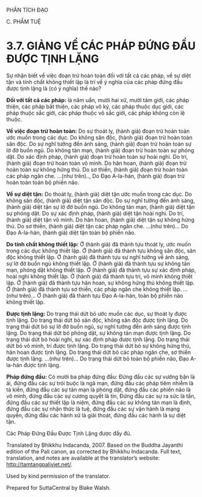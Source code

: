 PHÂN TÍCH ĐẠO

C. PHẨM TUỆ

# 3.7. GIẢNG VỀ CÁC PHÁP ĐỨNG ĐẦU ĐƯỢC TỊNH LẶNG

Sự nhận biết về việc đoạn trừ hoàn toàn đối với tất cả các pháp, về sự diệt tận và tính chất không thiết lập là trí về ý nghĩa của các pháp đứng đầu được tịnh lặng là (có ý nghĩa) thế nào?

**Đối với tất cả các pháp:** là năm uẩn, mười hai xứ, mười tám giới, các pháp thiện, các pháp bất thiện, các pháp vô ký, các pháp thuộc dục giới, các pháp thuộc sắc giới, các pháp thuộc vô sắc giới, các pháp không còn lệ thuộc.

**Về việc đoạn trừ hoàn toàn:** Do sự thoát ly, (hành giả) đoạn trừ hoàn toàn ước muốn trong các dục. Do không sân độc, (hành giả) đoạn trừ hoàn toàn sân độc. Do sự nghĩ tưởng đến ánh sáng, (hành giả) đoạn trừ hoàn toàn sự lờ đờ buồn ngủ. Do không tản mạn, (hành giả) đoạn trừ hoàn toàn sự phóng dật. Do xác định pháp, (hành giả) đoạn trừ hoàn toàn sự hoài nghi. Do trí, (hành giả) đoạn trừ hoàn toàn vô minh. Do hân hoan, (hành giả) đoạn trừ hoàn toàn sự không hứng thú. Do sơ thiền, (hành giả) đoạn trừ hoàn toàn các pháp ngăn che. …(như trên).., Do Đạo A-la-hán, (hành giả) đoạn trừ hoàn toàn toàn bộ phiền não.

**Về sự diệt tận:** Do thoát ly, (hành giả) diệt tận ước muốn trong các dục. Do không sân độc, (hành giả) diệt tận sân độc. Do sự nghĩ tưởng đến ánh sáng, (hành giả) diệt tận sự lờ đờ buồn ngủ. Do không tản mạn, (hành giả) diệt tận sự phóng dật. Do sự xác định pháp, (hành giả) diệt tận hoài nghi. Do trí, (hành giả) diệt tận vô minh. Do hân hoan, (hành giả) diệt tận sự không hứng thú. Do sơ thiền, (hành giả) diệt tận các pháp ngăn che. …(như trên)… Do Đạo A-la-hán, (hành giả) diệt tận toàn bộ phiền não.

**Do tính chất không thiết lập:** Ở (hành giả) đã thành tựu thoát ly, ước muốn trong các dục không thiết lập. Ở (hành giả) đã thành tựu không sân độc, sân độc không thiết lập. Ở (hành giả) đã thành tựu sự nghĩ tưởng về ánh sáng, sự lờ đờ buồn ngủ không thiết lập. Ở (hành giả) đã thành tựu sự không tản mạn, phóng dật không thiết lập. Ở (hành giả) đã thành tựu sự xác định pháp, hoài nghi không thiết lập. Ở (hành giả) đã thành tựu trí, vô minh không thiết lập. Ở (hành giả) đã thành tựu hân hoan, sự không hứng thú không thiết lập. Ở (hành giả) đã thành tựu sơ thiền, các pháp ngăn che không thiết lập. …(như trên)… Ở (hành giả) đã thành tựu Đạo A-la-hán, toàn bộ phiền não không thiết lập.

**Được tịnh lặng:** Do trạng thái dứt bỏ ước muốn các dục, sự thoát ly được tịnh lặng. Do trạng thái dứt bỏ sân độc, không sân độc được tịnh lặng. Do trạng thái dứt bỏ sự lờ đờ buồn ngủ, sự nghĩ tưởng đến ánh sáng được tịnh lặng. Do trạng thái dứt bỏ phóng dật, sự không tản mạn được tịnh lặng. Do trạng thái dứt bỏ hoài nghi, sự xác định pháp được tịnh lặng. Do trạng thái dứt bỏ vô minh, trí được tịnh lặng. Do trạng thái dứt bỏ sự không hứng thú, hân hoan được tịnh lặng. Do trạng thái dứt bỏ các pháp ngăn che, sơ thiền được tịnh lặng. …(như trên)… Do trạng thái dứt bỏ toàn bộ phiền não, Đạo A-la-hán được tịnh lặng.

**Pháp đứng đầu:** Có mười ba pháp đứng đầu: Đứng đầu các sự vướng bận là ái, đứng đầu các sự trói buộc là ngã mạn, đứng đầu các pháp tiêm nhiễm là tà kiến, đứng đầu các sự tản mạn là phóng dật, đứng đầu các phiền não là vô minh, đứng đầu các sự cương quyết là tín, Đứng đầu các sự ra sức là tấn, đứng đầu các sự thiết lập là niệm, đứng đầu các sự không tản mạn là định, đứng đầu các sự nhận thức là tuệ, đứng đầu các sự vận hành là mạng quyền, đứng đầu các hành xứ là giải thoát, đứng đầu các hành là sự diệt tận.

Các Pháp Đứng Đầu Được Tịnh Lặng được đầy đủ.

Translated by Bhikkhu Indacanda, 2007. Based on the Buddha Jayanthi edition of the Pali canon, as corrected by Bhikkhu Indacanda. Full text, translation, and notes are available at the translator’s website: http://tamtangpaliviet.net/.

Used by kind permission of the translator.

Prepared for SuttaCentral by Blake Walsh.